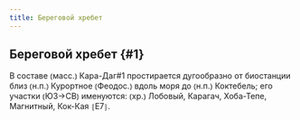 ```yaml
---
title: Береговой хребет
---
```

## Береговой хребет {#1}

В составе ⦅масс.⦆ Кара-Даг#1 простирается дугообразно от биостанции близ ⦅н.п.⦆ Курортное ⦅Феодос.⦆ вдоль моря до ⦅н.п.⦆ Коктебель; его участки ⦅ЮЗ→СВ⦆ именуются: ⦅хр.⦆ Лобовый, Карагач, Хоба-Тепе, Магнитный, Кок-Кая ⦃Е7⦄.
